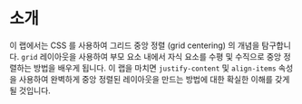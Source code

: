 # 소개

이 랩에서는 CSS 를 사용하여 그리드 중앙 정렬 (grid centering) 의 개념을 탐구합니다. `grid` 레이아웃을 사용하여 부모 요소 내에서 자식 요소를 수평 및 수직으로 중앙 정렬하는 방법을 배우게 됩니다. 이 랩을 마치면 `justify-content` 및 `align-items` 속성을 사용하여 완벽하게 중앙 정렬된 레이아웃을 만드는 방법에 대한 확실한 이해를 갖게 될 것입니다.
